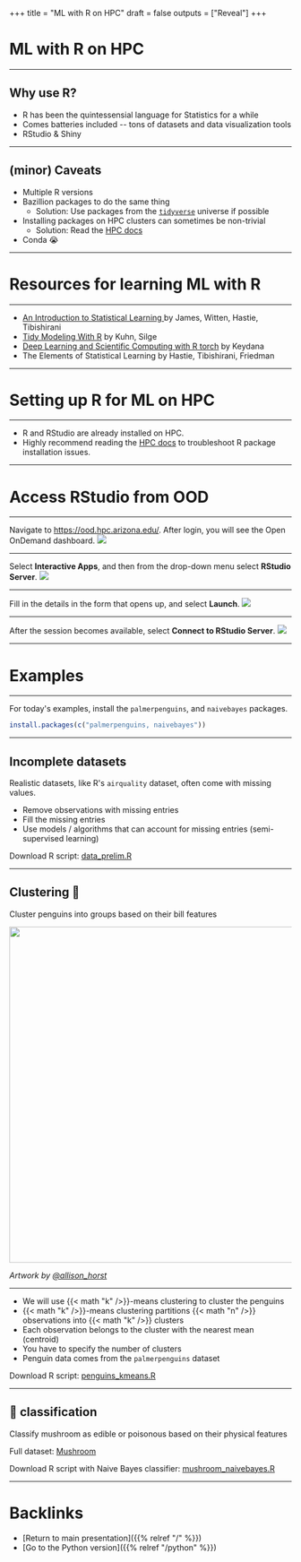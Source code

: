 +++
title = "ML with R on HPC"
draft = false
outputs = ["Reveal"]
+++

# ML with R on HPC

---

## Why use R?

- R has been the quintessensial language for Statistics for a while
- Comes batteries included -- tons of datasets and data visualization tools
- RStudio & Shiny

---

## (minor) Caveats

- Multiple R versions
- Bazillion packages to do the same thing 
  - Solution: Use packages from the [`tidyverse`](https://www.tidyverse.org/) universe if possible
- Installing packages on HPC clusters can sometimes be non-trivial
  - Solution: Read the [HPC docs](https://uarizona.atlassian.net/wiki/spaces/UAHPC/pages/75989456/Using+R+Packages)
- Conda 😭

--- 

# Resources for learning ML with R

---

- [An Introduction to Statistical Learning ](https://www.statlearning.com) by James, Witten, Hastie, Tibishirani
- [Tidy Modeling With R](https://www.tmwr.org/) by Kuhn, Silge
- [Deep Learning and Scientific Computing with R torch](https://skeydan.github.io/Deep-Learning-and-Scientific-Computing-with-R-torch/) by Keydana
- The Elements of Statistical Learning by Hastie, Tibishirani, Friedman

---

# Setting up R for ML on HPC

---

- R and RStudio are already installed on HPC. 
- Highly recommend reading the [HPC docs](https://uarizona.atlassian.net/wiki/spaces/UAHPC/pages/75989456/Using+R+Packages) to troubleshoot R package installation issues.

---

# Access RStudio from OOD

---

Navigate to <https://ood.hpc.arizona.edu/>. After login, you will see the Open OnDemand dashboard.
![](/images/ood_dashboard.png)

---

Select **Interactive Apps**, and then from the drop-down menu select **RStudio Server**.
![](/images/ood_dropdown.png)

---

Fill in the details in the form that opens up, and select **Launch**.
![](/images/ood_rstudio_form.png)

---

After the session becomes available, select **Connect to RStudio Server**.
![](/images/connect_to_service.png)

---

# Examples

---

For today's examples, install the `palmerpenguins`, and `naivebayes` packages.

``` R
install.packages(c("palmerpenguins, naivebayes"))
```

---

## Incomplete datasets

Realistic datasets, like R's `airquality` dataset, often come with missing values.
-   Remove observations with missing entries
-   Fill the missing entries
-   Use models / algorithms that can account for missing entries (semi-supervised learning)

Download R script: [data_prelim.R](data_prelim.R)

---

## Clustering 🐧

Cluster penguins into groups based on their bill features

<img src="/images/palmerpenguins.png" width="600">

<cite>Artwork by [@allison_horst](https://twitter.com/allison_horst)</cite>
 
---

- We will use {{< math "k" />}}-means clustering to cluster the penguins
- {{< math "k" />}}-means clustering partitions {{< math "n" />}} observations into {{< math "k" />}} clusters
- Each observation belongs to the cluster with the nearest mean (centroid)
- You have to specify the number of clusters
- Penguin data comes from the `palmerpenguins` dataset

Download R script: [penguins_kmeans.R](penguins_kmeans.R)

---

## 🍄 classification

Classify mushroom as edible or poisonous based on their physical features

Full dataset: [Mushroom](https://archive.ics.uci.edu/dataset/73/mushroom)

Download R script with Naive Bayes classifier: [mushroom_naivebayes.R](mushroom_naivebayes.R)
 
---

# Backlinks

- [Return to main presentation]({{% relref "/" %}})
- [Go to the Python version]({{% relref "/python" %}})
